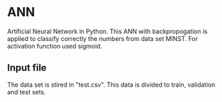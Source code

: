 # ANN
Artificial Neural Network in Python. This ANN with backpropogation is applied to classify correctly the numbers from data set MINST. 
For activation function used sigmoid.

## Input file
The data set is stired in "test.csv". This data is divided to train, validation and test sets.

